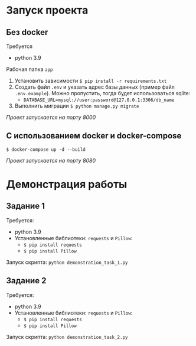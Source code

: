 # Запуск проекта 

## Без docker
Требуется 
- python 3.9

Рабочая папка `app`


1. Установить зависимости
`$ pip install -r requirements.txt`
2. Создать файл `.env` и указать адрес базы данных (пример файл `.env.example`). Можно пропустить, тогда будет использоваться sqlite:
   - `DATABASE_URL=mysql://user:password@127.0.0.1:3306/db_name`
3. Выполнить миграции
`$ python manage.py migrate`

_Проект запускается на порту 8000_

## C использованием docker и docker-compose
`$ docker-compose up -d --build`

_Проект запускается на порту 8080_

# Демонстрация работы
##  Задание 1
Требуется: 
- python 3.9
- Установленные библиотеки: `requests` и `Pillow`:
  - `$ pip install requests`
  - `$ pip install Pillow`

Запуск скрипта: `python demonstration_task_1.py`

##  Задание 2
Требуется: 
- python 3.9
- Установленные библиотеки: `requests` и `Pillow`:
  - `$ pip install requests`
  - `$ pip install Pillow`

Запуск скрипта: `python demonstration_task_2.py`